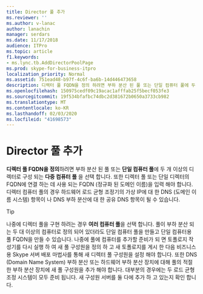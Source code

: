 ```yaml
---
title: Director 풀 추가
ms.reviewer: ''
ms.author: v-lanac
author: lanachin
manager: serdars
ms.date: 11/17/2018
audience: ITPro
ms.topic: article
f1.keywords:
- ms.lync.tb.AddDirectorPoolPage
ms.prod: skype-for-business-itpro
localization_priority: Normal
ms.assetid: 751ead48-b97f-4c6f-ba6b-14d446473658
description: 디렉터 풀 FQDN을 정의 하려면 부하 분산 된 풀 또는 단일 컴퓨터 풀에 두 개 이상의 디렉터로 구성 되는 다중 컴퓨터 풀을 선택 합니다. 또한 디렉터 풀 또는 단일 디렉터의 FQDN에 연결 하는 데 사용 되는 FQDN (정규화 된 도메인 이름)을 입력 해야 합니다. 디렉터 컴퓨터 풀의 경우 하드웨어 로드 균형 조정기의 가상 IP에 대 한 DNS (도메인 이름 시스템) 항목이 나 DNS 부하 분산에 대 한 공유 DNS 항목이 될 수 있습니다.
ms.openlocfilehash: 150975cedf09c19acac1afffab25f5becf053fe3
ms.sourcegitcommit: 19f534bfafbc74dbc2d381672b0650a3733cb982
ms.translationtype: MT
ms.contentlocale: ko-KR
ms.lasthandoff: 02/03/2020
ms.locfileid: "41698573"
---
```

# <a name="add-director-pool"></a>Director 풀 추가
 
**디렉터 풀 FQDN을 정의**하려면 부하 분산 된 풀 또는 **단일 컴퓨터 풀**에 두 개 이상의 디렉터로 구성 되는 **다중 컴퓨터 풀** 을 선택 합니다. 또한 디렉터 풀 또는 단일 디렉터의 FQDN에 연결 하는 데 사용 되는 FQDN (정규화 된 도메인 이름)을 입력 해야 합니다. 디렉터 컴퓨터 풀의 경우 하드웨어 로드 균형 조정기의 가상 IP에 대 한 DNS (도메인 이름 시스템) 항목이 나 DNS 부하 분산에 대 한 공유 DNS 항목이 될 수 있습니다.
  
> [!TIP]
> 나중에 디렉터 풀을 구현 하려는 경우 **여러 컴퓨터 풀**을 선택 합니다. 풀이 부하 분산 되는 두 대 이상의 컴퓨터로 정의 되어 있더라도 단일 컴퓨터 풀을 만들고 단일 컴퓨터용 풀 FQDN을 만들 수 있습니다. 나중에 풀에 컴퓨터를 추가할 준비가 되 면 토폴로지 작성기를 다시 실행 하 여 새 풀 구성원을 정의 하 고 새 토폴로지를 게시 한 다음 비즈니스용 Skype 서버 배포 마법사를 통해 새 디렉터 풀 구성원을 설정 해야 합니다. 또한 DNS (Domain Name System) 부하 분산 또는 하드웨어 부하 분산 장치에 대해 풀의 적절 한 부하 분산 장치에 새 풀 구성원을 추가 해야 합니다. 대부분의 경우에는 두 로드 균형 조정 시스템이 모두 준비 됩니다. 새 구성원 서버를 둘 다에 추가 하 고 있는지 확인 합니다. 
  

